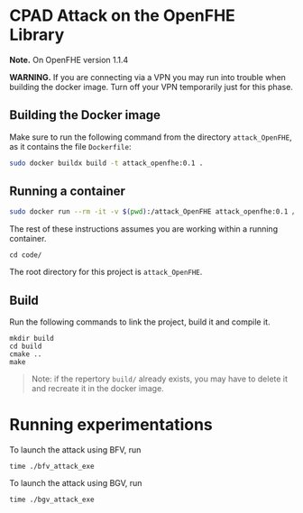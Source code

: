 # CPAD Attack on the OpenFHE Library

__Note.__ On OpenFHE version 1.1.4

__WARNING.__  If you are connecting via a VPN you may run into trouble when building the docker image.  Turn off your VPN temporarily just for this phase.  

## Building the Docker image  
Make sure to run the following command from the directory ``attack_OpenFHE``, as it contains the file ``Dockerfile``:  
``` bash
sudo docker buildx build -t attack_openfhe:0.1 .
```

## Running a container  
``` bash
sudo docker run --rm -it -v $(pwd):/attack_OpenFHE attack_openfhe:0.1 /bin/bash
```

The rest of these instructions assumes you are working within a running container.

```
cd code/
```

The root directory for this project is ``attack_OpenFHE``.

## Build


Run the following commands to link the project, build it and compile it.
```
mkdir build
cd build
cmake ..
make
```

> Note: if the repertory `build/` already exists, you may have to delete it and recreate it in the docker image.

# Running experimentations  

To launch the attack using BFV, run
```
time ./bfv_attack_exe
```
To launch the attack using BGV, run
```
time ./bgv_attack_exe
```